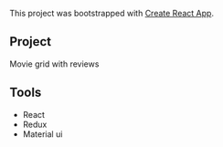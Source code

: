 This project was bootstrapped with [Create React App](https://github.com/facebook/create-react-app).

## Project

Movie grid with reviews

## Tools

- React
- Redux
- Material ui
